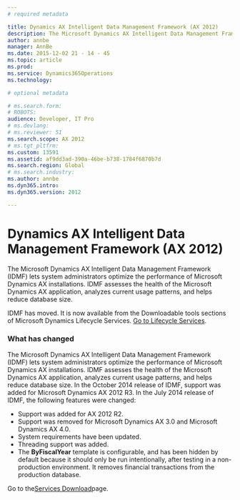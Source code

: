 ```yaml
---
# required metadata

title: Dynamics AX Intelligent Data Management Framework (AX 2012)
description: The Microsoft Dynamics AX Intelligent Data Management Framework (IDMF) lets system administrators optimize the performance of Microsoft Dynamics AX installations. IDMF assesses the health of the Microsoft Dynamics AX application, analyzes current usage patterns, and helps reduce database size.
author: annbe
manager: AnnBe
ms.date: 2015-12-02 21 - 14 - 45
ms.topic: article
ms.prod: 
ms.service: Dynamics365Operations
ms.technology: 

# optional metadata

# ms.search.form: 
# ROBOTS: 
audience: Developer, IT Pro
# ms.devlang: 
# ms.reviewer: 51
ms.search.scope: AX 2012
# ms.tgt_pltfrm: 
ms.custom: 13591
ms.assetid: af9dd3ad-390a-46be-b738-1784f6870b7d
ms.search.region: Global
# ms.search.industry: 
ms.author: annbe
ms.dyn365.intro: 
ms.dyn365.version: 2012

---
```


# Dynamics AX Intelligent Data Management Framework (AX 2012)

The Microsoft Dynamics AX Intelligent Data Management Framework (IDMF) lets system administrators optimize the performance of Microsoft Dynamics AX installations. IDMF assesses the health of the Microsoft Dynamics AX application, analyzes current usage patterns, and helps reduce database size.

IDMF has moved. It is now available from the Downloadable tools sections of Microsoft Dynamics Lifecycle Services. [Go to Lifecycle Services](https://lcs.dynamics.com).

### What has changed

The Microsoft Dynamics AX Intelligent Data Management Framework (IDMF) lets system administrators optimize the performance of Microsoft Dynamics AX installations. IDMF assesses the health of the Microsoft Dynamics AX application, analyzes current usage patterns, and helps reduce database size. In the October 2014 release of IDMF, support was added for Microsoft Dynamics AX 2012 R3. In the July 2014 release of IDMF, the following features were changed:

-   Support was added for AX 2012 R2.
-   Support was removed for Microsoft Dynamics AX 3.0 and Microsoft Dynamics AX 4.0.
-   System requirements have been updated.
-   Threading support was added.
-   The **ByFiscalYear** template is configurable, and has been hidden by default because it should only be run intentionally, after testing in a non-production environment. It removes financial transactions from the production database.

Go to the[Services Download](http://go.microsoft.com/fwlink/?LinkID=228149)page.



